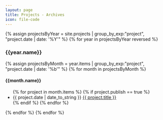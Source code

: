 ```yaml
---
layout: page
title: Projects - Archives
icon: file-code
---
```


{% assign projectsByYear = site.projects | group_by_exp:"project", "project.date | date: '%Y'"  %}
{% for year in projectsByYear reversed %}
<h3 class="archive-year">{{year.name}}</h3>
{% assign projectsByMonth = year.items | group_by_exp:"project", "project.date | date: '%b'"  %}
{% for month in projectsByMonth %}
<div>
<h4 class="archive-month">{{month.name}}</h4>
<ul class="archive-list">
    {% for project in month.items %}
    {% if project.publish == true %}
    <li>
        <span class="archive-date">{{ project.date | date_to_string }}</span>
        <a href="{{site.baseurl}}{{ project.url }}" class="archive-title">
            {{ project.title }}
        </a>
    </li>
    {% endif %}
    {% endfor %}
</ul>
</div>
{% endfor %}
{% endfor %}
